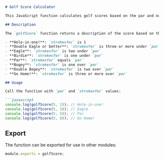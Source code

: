 ```markdown
# Golf Score Calculator

This JavaScript function calculates golf scores based on the par and number of strokes.

## Description

The `golfScore` function returns a description of the score based on these rules:

- **Hole-in-one!**: `strokesfor` is 1
- **Double Eagle or better**: `strokesfor` is three or more under `par`
- **Eagle**: `strokesfor` is two under `par`
- **Birdie**: `strokesfor` is one under `par`
- **Par**: `strokesfor` equals `par`
- **Bogey**: `strokesfor` is one over `par`
- **Double Bogey**: `strokesfor` is two over `par`
- **Go Home!**: `strokesfor` is three or more over `par`

## Usage

Call the function with `par` and `strokesfor` values:

```javascript
console.log(golfScore(5, 1)); // Hole-in-one!
console.log(golfScore(5, 3)); // Eagle
console.log(golfScore(5, 5)); // Par
console.log(golfScore(5, 8)); // Go Home!
```

## Export

The function can be exported for use in other modules:

```javascript
module.exports = golfScore;
```
